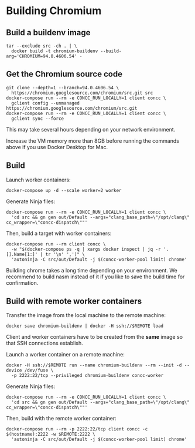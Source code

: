# Building Chromium

## Build a buildenv image

```shell
tar --exclude src -ch . | \
  docker build -t chromium-buildenv --build-arg='CHROMIUM=94.0.4606.54' -
```

## Get the Chromium source code

```shell
git clone --depth=1 --branch=94.0.4606.54 \
  https://chromium.googlesource.com/chromium/src.git src
docker-compose run --rm -e CONCC_RUN_LOCALLY=1 client concc \
  gclient config --unmanaged https://chromium.googlesource.com/chromium/src.git
docker-compose run --rm -e CONCC_RUN_LOCALLY=1 client concc \
  gclient sync --force
```

This may take several hours depending on your network environment.

Increase the VM memory more than 8GB before running the commands above if you
use Docker Desktop for Mac.

## Build

Launch worker containers:

```shell
docker-compose up -d --scale worker=2 worker
```

Generate Ninja files:

```shell
docker-compose run --rm -e CONCC_RUN_LOCALLY=1 client concc \
  'cd src && gn gen out/Default --args="clang_base_path=\"/opt/clang\" cc_wrapper=\"concc-dispatch\""'
```

Then, build a target with worker containers:

```shell
docker-compose run --rm client concc \
  -w "$(docker-compose ps -q | xargs docker inspect | jq -r '.[].Name[1:]' | tr '\n' ',')" \
  'autoninja -C src/out/Default -j $(concc-worker-pool limit) chrome'
```

Building chrome takes a long time depending on your environment.  We recommend to build nasm
instead of it if you like to save the build time for confirmation.

## Build with remote worker containers

Transfer the image from the local machine to the remote machine:

```shell
docker save chromium-buildenv | docker -H ssh://$REMOTE load
```

Client and worker containers have to be created from the **same** image so that SSH connections establish.

Launch a worker container on a remote machine:

```shell
docker -H ssh://$REMOTE run --name chromium-buildenv --rm --init -d --device /dev/fuse \
  -p 2222:22/tcp --privileged chromium-buildenv concc-worker
```

Generate Ninja files:

```shell
docker-compose run --rm -e CONCC_RUN_LOCALLY=1 client concc \
  'cd src && gn gen out/Default --args="clang_base_path=\"/opt/clang\" cc_wrapper=\"concc-dispatch\""'
```

Then, build with the remote worker container:

```shell
docker-compose run --rm -p 2222:22/tcp client concc -c $(hostname):2222 -w $REMOTE:2222 \
  'autoninja -C src/out/Default -j $(concc-worker-pool limit) chrome'
```
